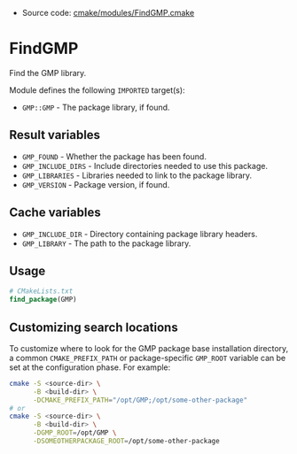 <!-- This is auto-generated file. -->
* Source code: [cmake/modules/FindGMP.cmake](https://github.com/petk/php-build-system/blob/master/cmake/cmake/modules/FindGMP.cmake)

# FindGMP

Find the GMP library.

Module defines the following `IMPORTED` target(s):

* `GMP::GMP` - The package library, if found.

## Result variables

* `GMP_FOUND` - Whether the package has been found.
* `GMP_INCLUDE_DIRS` - Include directories needed to use this package.
* `GMP_LIBRARIES` - Libraries needed to link to the package library.
* `GMP_VERSION` - Package version, if found.

## Cache variables

* `GMP_INCLUDE_DIR` - Directory containing package library headers.
* `GMP_LIBRARY` - The path to the package library.

## Usage

```cmake
# CMakeLists.txt
find_package(GMP)
```

## Customizing search locations

To customize where to look for the GMP package base
installation directory, a common `CMAKE_PREFIX_PATH` or
package-specific `GMP_ROOT` variable can be set at
the configuration phase. For example:

```sh
cmake -S <source-dir> \
      -B <build-dir> \
      -DCMAKE_PREFIX_PATH="/opt/GMP;/opt/some-other-package"
# or
cmake -S <source-dir> \
      -B <build-dir> \
      -DGMP_ROOT=/opt/GMP \
      -DSOMEOTHERPACKAGE_ROOT=/opt/some-other-package
```
